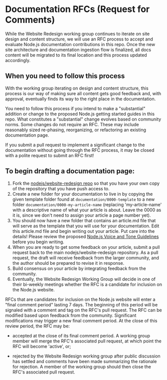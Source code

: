 # Documentation RFCs (Request for Comments)

While the Website Redesign working group continues to iterate on site design and content structure, we will use an RFC process to accept and evaluate Node.js documentation contributions in this repo. Once the new site architecture and documentation ingestion flow is finalized, all docs content will be migrated to its final location and this process updated accordingly.

## When you need to follow this process

With the working group iterating on design and content structure, this process is our way of making sure all content gets good feedback and, with approval, eventually finds its way to the right place in the documentation.

You need to follow this process if you intend to make a "substantial" addition or change to the proposed Node.js getting started guides in this repo. What constitutes a "substantial" change evolves based on community norms. Some changes do not require an RFC. These may include reasonably sized re-phasing, reorganizing, or refactoring an existing documentation page.

If you submit a pull request to implement a significant change to the documentation without going through the RFC process, it may be closed with a polite request to submit an RFC first!

## To begin drafting a documentation page:

1. Fork the [nodejs/website-redesign repo](https://github.com/nodejs/website-redesign) so that you have your own copy of the repository that you have push access to.
2. Create a new folder for your documentation to live in by copying the given template folder found at `documentation/0000-template` to a new folder `documentation/0000-my-article-name` (replacing 'my-article-name' with a descriptive name of what your article is about. Leave the 0000 as it is, since we don't need to assign your article a page number yet).
3. You should now have a new folder that contains an article.md file that will serve as the template that you will use for your documentation. Edit this article.md file and begin writing out your article. Put care into the details! Please review the proposed [Node.js Voice and Tone Guidelines](https://github.com/nodejs/website-redesign/blob/master/style-guide/0001-voice-and-tone.md) before you begin writing.
4. When you are ready to get some feedback on your article, submit a pull request back to the main nodejs/website-redesign repository. As a pull request, the draft will receive feedback from the larger community, and the author should be prepared to revise it in response.
5. Build consensus on your article by integrating feedback from the community.
6. Eventually, the Website Redesign Working Group will decide in one of their bi-weekly meetings whether the RFC is a candidate for inclusion on the Node.js website.

RFCs that are candidates for inclusion on the Node.js website will enter a "final comment period" lasting 7 days. The beginning of this period will be signaled with a comment and tag on the RFC's pull request. The RFC can be modified based upon feedback from the community. Significant modifications may trigger a new final comment period. At the close of this review period, the RFC may be:

* accepted at the close of its final comment period. A working group member will merge the RFC's associated pull request, at which point the RFC will become 'active', or;

* rejected by the Website Redesign working group after public discussion has settled and comments have been made summarizing the rationale for rejection. A member of the working group should then close the RFC's associated pull request.
